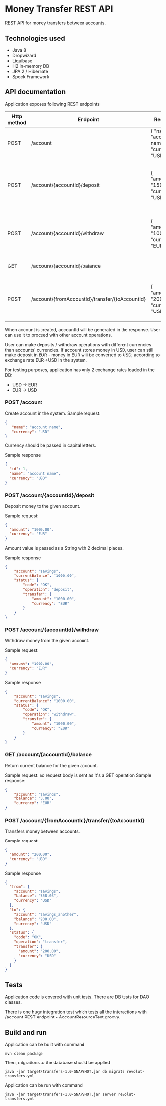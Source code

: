 # Money Transfer REST API
REST API for money transfers between accounts.

## Technologies used
* Java 8
* Dropwizard
* Liquibase
* H2 in-memory DB
* JPA 2 / Hibernate
* Spock Framework

## API documentation
Application exposes following REST endpoints

| Http method | Endpoint                                        | Request                                           | Description                                                    |
|-------------|-------------------------------------------------|---------------------------------------------------|----------------------------------------------------------------|
| POST        | /account                                        | {   "name": "account name",   "currency": "USD" } | Create new account in the system                               |
| POST        | /account/{accountId}/deposit                    | {   "amount": "150.67",   "currency": "USD"  }    | Make deposit request - transfers money to the provided account |
| POST        | /account/{accountId}/withdraw                   | {   "amount": "100.00",   "currency": "EUR"  }    | Make withdraw request - take money out of provided account     |
| GET         | /account/{accountId}/balance                    |                                                   | Get account's balance                                          |
| POST        | /account/{fromAccountId}/transfer/{toAccountId} | {   "amount": "200.00",   "currency": "USD" }     | Money transfer request - moves money between accounts          |

When account is created, accountId will be generated in the response. User can use it to proceed with other account operations.

User can make deposits / withdraw operations with different currencies than accounts' currencies.
If account stores money in USD, user can still make deposit in EUR - money in EUR will be converted to USD, according to exchange rate EUR->USD in the system.

For testing purposes, application has only 2 exchange rates loaded in the DB:
* USD -> EUR
* EUR -> USD

### POST /account
Create account in the system.
Sample request:
```json
{
   "name": "account name",
   "currency": "USD"
}
```
Currency should be passed in capital letters.

Sample response:
```json
{
  "id": 1,
  "name": "account name",
  "currency": "USD"
}
```

### POST /account/{accountId}/deposit
Deposit money to the given account.

Sample request:
```json
{
  "amount": "1000.00",
  "currency": "EUR"
}
```
Amount value is passed as a String with 2 decimal places.

Sample response:
```json
{
    "account": "savings",
    "currentBalance": "1000.00",
    "status": {
        "code": "OK",
        "operation": "deposit",
        "transfer": {
            "amount": "1000.00",
            "currency": "EUR"
        }
    }
}
```

### POST /account/{accountId}/withdraw
Withdraw money from the given account.

Sample request:
```json
{
  "amount": "1000.00",
  "currency": "EUR"
}
```

Sample response:
```json
{
    "account": "savings",
    "currentBalance": "1000.00",
    "status": {
        "code": "OK",
        "operation": "withdraw",
        "transfer": {
            "amount": "1000.00",
            "currency": "EUR"
        }
    }
}
```

### GET /account/{accountId}/balance
Return current balance for the given account.

Sample request: no request body is sent as it's a GET operation
Sample response:
```json
{
    "account": "savings",
    "balance": "0.00",
    "currency": "EUR"
}
```

### POST /account/{fromAccountId}/transfer/{toAccountId}
Transfers money between accounts.

Sample request:
```json
{
  "amount": "200.00",
  "currency": "USD"
}
```

Sample response:
```json
{
  "from": {
    "account": "savings",
    "balance": "358.03",
    "currency": "USD"
  },
  "to": {
    "account": "savings_another",
    "balance": "200.00",
    "currency": "USD"
  },
  "status": {
    "code": "OK",
    "operation": "transfer",
    "transfer": {
      "amount": "200.00",
      "currency": "USD"
    }
  }
}
```

## Tests
Application code is covered with unit tests.
There are DB tests for DAO classes.

There is one huge integration test which tests all the interactions with /account REST endpoint - AccountResourceTest.groovy.

## Build and run
Application can be built with command
```
mvn clean package
```

Then, migrations to the database should be applied
```
java -jar target/transfers-1.0-SNAPSHOT.jar db migrate revolut-transfers.yml
```

Application can be run with command
```
java -jar target/transfers-1.0-SNAPSHOT.jar server revolut-transfers.yml
```
